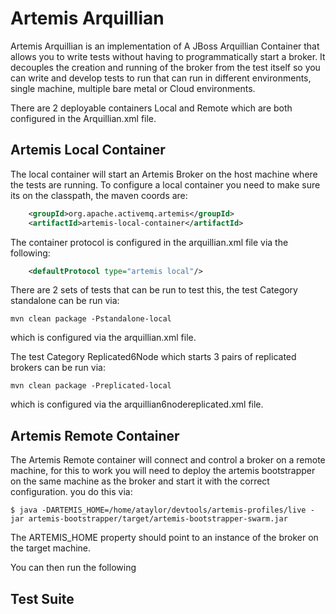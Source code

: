 # Artemis Arquillian

Artemis Arquillian is an implementation of A JBoss Arquillian Container that allows you to write tests without having to 
programmatically start a broker. It decouples the creation and running of the broker from the test itself so you can write 
and develop tests to run that can run in different environments, single machine, multiple bare metal or Cloud environments.

There are 2 deployable containers Local and Remote which are both configured in the Arquillian.xml file.

## Artemis Local Container

The local container will start an Artemis Broker on the host machine where the tests are running. To configure a local 
container you need to make sure its on the classpath, the maven coords are:

```xml
    <groupId>org.apache.activemq.artemis</groupId>
    <artifactId>artemis-local-container</artifactId>
```

The container protocol is configured in the arquillian.xml file via the following:

```xml
    <defaultProtocol type="artemis local"/>
```

There are 2 sets of tests that can be run to test this, the test Category standalone can be run via:

    mvn clean package -Pstandalone-local

which is configured via the arquillian.xml file.

The test Category Replicated6Node which starts 3 pairs of replicated brokers can be run via:

    mvn clean package -Preplicated-local


which is configured via the arquillian6nodereplicated.xml file.

## Artemis Remote Container

The Artemis Remote container will connect and control a broker on a remote machine, for this to work you will need to 
deploy the artemis bootstrapper on the same machine as the broker and start it with the correct configuration. you do this via:

    $ java -DARTEMIS_HOME=/home/ataylor/devtools/artemis-profiles/live -jar artemis-bootstrapper/target/artemis-bootstrapper-swarm.jar
    
The ARTEMIS_HOME property should point to an instance of the broker on the target machine.

You can then run the following    

## Test Suite